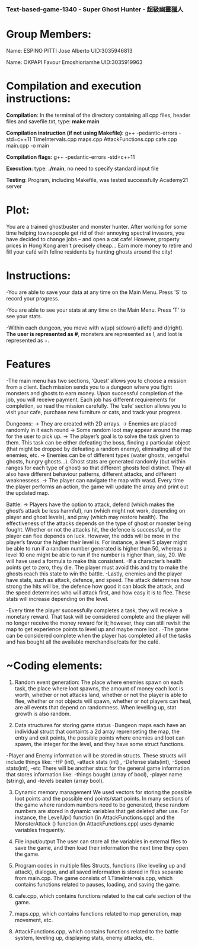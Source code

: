 ### Text-based-game-1340 - Super Ghost Hunter - 超級幽靈獵人

# Group Members:
Name: ESPINO PITTI Jose Alberto UID:3035946813

Name: OKPAPI Favour Emoshioriamhe UID:3035919963

# Compilation and execution instructions:

**Compilation**: In the terminal of the directory containing all cpp files, header files and savefile.txt, type: **make main**

**Compilation instruction (if not using Makefile)**: g++ -pedantic-errors -std=c++11 TimeIntervals.cpp maps.cpp AttackFunctions.cpp cafe.cpp main.cpp -o main

**Compilation flags**: g++ -pedantic-errors -std=c++11

**Execution**: type: **./main**, no need to specify standard input file

**Testing**: Program, including Makefile, was tested successfully Academy21 server


# Plot:
You are a trained ghostbuster and monster hunter. After working for some time helping townspeople get rid of their annoying spectral invasors, you have decided to change jobs – and open a cat cafe! However, property prices in Hong Kong aren't precisely cheap... Earn more money to retire and fill your café with feline residents by hunting ghosts around the city!



# Instructions:
-You are able to save your data at any time on the Main Menu. Press 'S' to record your progress.

-You are able to see your stats at any time on the Main Menu. Press 'T' to see your stats.

-Within each dungeon, you move with w(up) s(down) a(left) and d(right). **The user is represented as #**, monsters are represented as !, and loot is represented as +.





# Features 
-The main menu has two sections, ‘Quest’ allows you to choose a mission from a client. Each mission sends you to a dungeon where you fight monsters and ghosts to earn money. Upon successful completion of the job, you will receive payment. Each job has different requirements for completion, so read the mission carefully. 
The ‘cafe’ section allows you to visit your cafe, purchase new furniture or cats, and track your progress.


Dungeons: 
→ They are created with 2D arrays.
→ Enemies are placed randomly in it each round
→ Some random loot may appear around the map for the user to pick up.
→ The player’s goal is to solve the task given to them. This task can be either defeating the boss, finding a particular object (that might be dropped by defeating a random enemy), eliminating all of the enemies, etc. 
→ Enemies can be of different types (water ghosts, vengeful ghosts, hungry ghosts...). Ghost stats are generated randomly (but within ranges for each type of ghost) so that different ghosts feel distinct. They all also have different behaviour patterns, different attacks, and different weaknessess. 
→ The player can navigate the map with wasd. Every time the player performs an action, the game will update the array and print out the updated map. 


Battle:
→ Players have the option to attack, defend (which makes the ghost’s attack be less harmful), run (which might not work, depending on player and ghost levels), and pray (which may restore health). 
The effectiveness of the attacks depends on the type of ghost or monster being fought. 
Whether or not the attacks hit, the defence is successful, or the player can flee depends on luck. However, the odds will be more in the player’s favour the higher their level is. For instance, a level 5 player might be able to run if a random number generated is higher than 50, whereas a level 10 one might be able to run if the number is higher than, say, 20. We will have used a formula to make this consistent. 
-If a character’s health points get to zero, they die. The player must avoid this and try to make the ghosts reach this state to win the battle. 
-Lastly, enemies and the player have stats, such as attack, defence, and speed. The attack determines how strong the hits will be, the defence how good it can block the attack, and the speed determines who will attack first, and how easy it is to flee. These stats will increase depending on the level.


-Every time the player successfully completes a task, they will receive a monetary reward. That task will be considered complete and the player will no longer receive the money reward for it; however, they can still revisit the map to get experience points to level up and maybe more loot . 
-The game can be considered complete when the player has completed all of the tasks and has bought all the available merchandise/cats for the café.



# ~Coding elements:
1. Random event generation:
The place where enemies spawn on each task, the place where loot spawns, the amount of money each loot is worth, whether or not attacks land, whether or not the player is able to flee, whether or not objects will spawn, whether or not players can heal, are all events that depend on randomness. 
When levelling up, stat growth is also random.

2. Data structures for storing game status
-Dungeon maps each have an individual struct that containts a 2d array reprenseting the map, the entry and exit points, the possible points where enemies and loot can spawn, the integer for the level, and they have some struct functions. 

-Player and Enemy information will be stored in structs. These structs will include things like:
-HP (int),
-attack stats (int) ,
-Defense stats(int),
-Speed stats(int),
-etc
There will be another struc for the general game information that stores information like:
-things bought (array of bool),
-player name (string), and
-levels beaten (array bool).


3. Dynamic memory management
We used vectors for storing the possible loot points and the possible end points/start points.
In many sections of the game where random numbers need to be generated, these random numbers are stored in dynamic variables that get deleted after use.
For instance, the LevelUp() function (in AttackFunctions.cpp) and the MonsterAttack () function (in AttackFunctions.cpp) uses dynamic variables frequently.


4. File input/output
The user can store all the variables in external files to save the game, and then load their information the next time they open the game.


5. Program codes in multiple files
Structs, functions (like leveling up and attack), dialogue, and all saved information is stored in files separate from main.cpp.
The game consists of 
 1.TimeIntervals.cpp, which contains functions related to pauses, loading, and saving the game.
 2. cafe.cpp, which contains functions related to the cat cafe section of the game.
 3. maps.cpp, which contains functions related to map generation, map movement, etc.
 4. AttackFunctions.cpp, which contains functions related to the battle system, leveling up, displaying stats, enemy attacks, etc.

 

